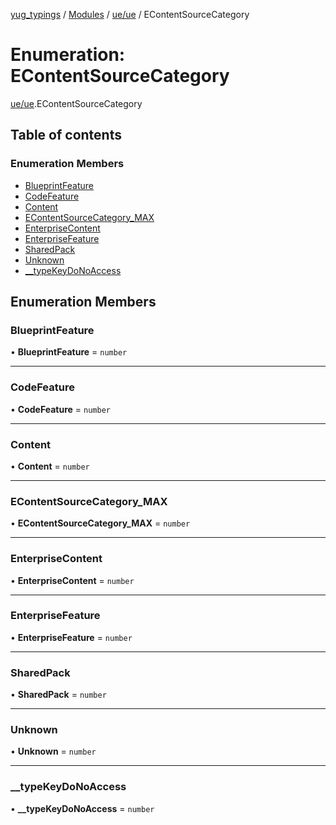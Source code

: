[yug_typings](../README.md) / [Modules](../modules.md) / [ue/ue](../modules/ue_ue.md) / EContentSourceCategory

# Enumeration: EContentSourceCategory

[ue/ue](../modules/ue_ue.md).EContentSourceCategory

## Table of contents

### Enumeration Members

- [BlueprintFeature](ue_ue.EContentSourceCategory.md#blueprintfeature)
- [CodeFeature](ue_ue.EContentSourceCategory.md#codefeature)
- [Content](ue_ue.EContentSourceCategory.md#content)
- [EContentSourceCategory\_MAX](ue_ue.EContentSourceCategory.md#econtentsourcecategory_max)
- [EnterpriseContent](ue_ue.EContentSourceCategory.md#enterprisecontent)
- [EnterpriseFeature](ue_ue.EContentSourceCategory.md#enterprisefeature)
- [SharedPack](ue_ue.EContentSourceCategory.md#sharedpack)
- [Unknown](ue_ue.EContentSourceCategory.md#unknown)
- [\_\_typeKeyDoNoAccess](ue_ue.EContentSourceCategory.md#__typekeydonoaccess)

## Enumeration Members

### BlueprintFeature

• **BlueprintFeature** = `number`

___

### CodeFeature

• **CodeFeature** = `number`

___

### Content

• **Content** = `number`

___

### EContentSourceCategory\_MAX

• **EContentSourceCategory\_MAX** = `number`

___

### EnterpriseContent

• **EnterpriseContent** = `number`

___

### EnterpriseFeature

• **EnterpriseFeature** = `number`

___

### SharedPack

• **SharedPack** = `number`

___

### Unknown

• **Unknown** = `number`

___

### \_\_typeKeyDoNoAccess

• **\_\_typeKeyDoNoAccess** = `number`
